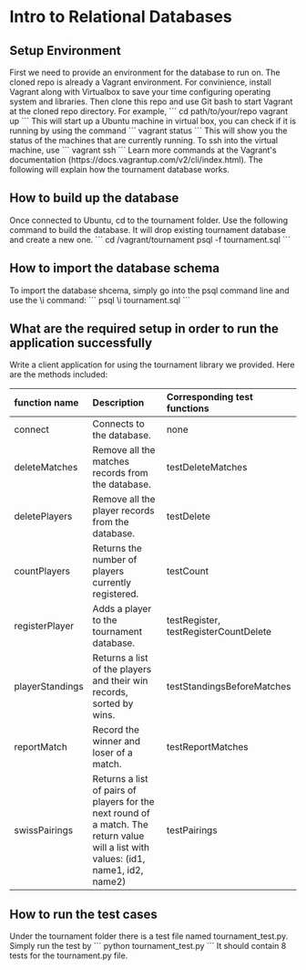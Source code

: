 Intro to Relational Databases
=============

<h2>Setup Environment</h2>
First we need to provide an environment for the database to run on. The cloned repo is already a Vagrant environment. For convinience, install Vagrant along with Virtualbox to save your time configuring operating system and libraries. Then clone this repo and use Git bash to start Vagrant at the cloned repo directory. For example,
```
cd path/to/your/repo
vagrant up
```
This will start up a Ubuntu machine in virtual box, you can check if it is running by using the command
```
vagrant status
```
This will show you the status of the machines that are currently running. To ssh into the virtual machine, use
```
vagrant ssh
```
Learn more commands at the Vagrant's documentation (https://docs.vagrantup.com/v2/cli/index.html). The following will explain how the tournament database works.

<h2>How to build up the database </h2>
Once connected to Ubuntu, cd to the tournament folder. Use the following command to build the database. It will drop existing tournament database and create a new one.
```
cd /vagrant/tournament
psql -f tournament.sql
```

<h2>How to import the database schema</h2>
To import the database shcema, simply go into the psql command line and use the \i command:
```
psql
\i tournament.sql
```

<h2>What are the required setup in order to run the application successfully</h2>
Write a client application for using the tournament library we provided. Here are the methods included:

| function name   | Description | Corresponding test functions |
| :-------------- |:---------------| :--------------- |
| connect         | Connects to the database. | none |
| deleteMatches   | Remove all the matches records from the database.  | testDeleteMatches |
| deletePlayers   | Remove all the player records from the database. | testDelete |
| countPlayers    | Returns the number of players currently registered.  | testCount |
| registerPlayer  | Adds a player to the tournament database. | testRegister, testRegisterCountDelete |
| playerStandings | Returns a list of the players and their win records, sorted by wins. | testStandingsBeforeMatches |
| reportMatch     | Record the winner and loser of a match.| testReportMatches |
| swissPairings   | Returns a list of pairs of players for the next round of a match. The return value will a list with values: (id1, name1, id2, name2) | testPairings |


<h2>How to run the test cases</h2>
Under the tournament folder there is a test file named tournament_test.py. Simply run the test by
```
python tournament_test.py
```
It should contain 8 tests for the tournament.py file.
